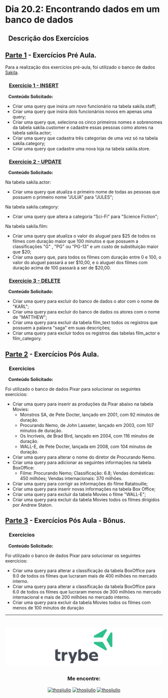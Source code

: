 # Dia 20.2: Encontrando dados em um banco de dados

## &nbsp; Descrição dos Exercícios

## [Parte 1](./DIA_02/PRE-AULA/) - Exercícios Pré Aula.

Para a realização dos exercícios pré-aula, foi utilizado o banco de dados [Sakila](https://dev.mysql.com/doc/sakila/en/).

### &nbsp;&nbsp; [Exercicio 1 - INSERT](./DIA_04/PRE-AULA/1-INSERT.sql)
  <b>&nbsp;&nbsp;&nbsp;Conteúdo Solicitado: </b> <br> 
 - Criar uma query que insira um novo funcionário na tabela sakila.staff;
 - Criar uma query que insira dois funcionários novos em apenas uma query;
 - Criar uma query que, seleciona os cinco primeiros nomes e sobrenomes da tabela sakila.customer e cadastre essas pessoas como atores na tabela sakila.actor;
 - Criar uma query que cadastra três categorias de uma vez só na tabela sakila.category;
 - Criar uma query que cadastre uma nova loja na tabela sakila.store.

### &nbsp;&nbsp; [Exercicio 2 - UPDATE](./DIA_04/PRE-AULA/2-UPDATE.sql)
  <b>&nbsp;&nbsp;&nbsp;Conteúdo Solicitado: </b> <br> 

Na tabela sakila.actor:
  - Criar uma query que atualiza o primeiro nome de todas as pessoas que possuem o primeiro nome "JULIA" para "JULES";

Na tabela sakila.category:
  - Criar uma query que altera a categoria "Sci-Fi" para "Science Fiction";

Na tabela sakila.film:
  - Criar uma query que atualiza o valor do aluguel para $25 de todos os filmes com duração maior que 100 minutos e que possuem a classificações "G" , "PG" ou "PG-13" e um custo de substituição maior que $20;
  - Criar uma query que, para todos os filmes com duração entre 0 e 100, o valor do aluguel passará a ser $10,00, e o aluguel dos filmes com duração acima de 100 passará a ser de $20,00.

### &nbsp;&nbsp; [Exercicio 3 - DELETE](https://github.com/thosijulio/trybe-exercises/blob/exercises/20.2/3.BACK-END/BLOCO_20/DIA_02/PRE_AULA/3%20-%20DISTINCT.sql)
  <b>&nbsp;&nbsp;&nbsp;Conteúdo Solicitado: </b> <br> 
  
  - Criar uma query para excluir do banco de dados o ator com o nome de "KARL";
  - Criar uma query para excluir do banco de dados os atores com o nome de "MATTHEW";
  - Criar uma query para excluir da tabela film_text todos os registros que possuem a palavra "saga" em suas descrições;
  - Criar uma query para excluir todos os registros das tabelas film_actor e film_category.

## [Parte 2](./DIA_04/POS-AULA/1-Exercises.sql) - Exercícios Pós Aula.

### &nbsp;&nbsp; Exercicios
  <b>&nbsp;&nbsp;&nbsp;Conteúdo Solicitado: </b> <br>

Foi utilizado o banco de dados Pixar para solucionar os seguintes exercícios:
  - Criar uma query para inserir as produções da Pixar abaixo na tabela Movies:
    - Monstros SA, de Pete Docter, lançado em 2001, com 92 minutos de duração.
    - Procurando Nemo, de John Lasseter, lançado em 2003, com 107 minutos de duração.
    - Os Incríveis, de Brad Bird, lançado em 2004, com 116 minutos de duração.
    - WALL-E, de Pete Docter, lançada em 2008, com 104 minutos de duração.
  - Criar uma query para alterar o nome do diretor de Procurando Nemo.
  - Criar uma query para adicionar as seguintes informações na tabela BoxOffice:
    - Filme: Procurando Nemo; Classificação: 6.8; Vendas domésticas: 450 milhões; Vendas internacionais: 370 milhões.
  - Criar uma query para corrigir as informações do filme Ratatouille;
  - Criar uma query para inserir novas informações na tabela Box Office;
  - Criar uma query para excluir da tabela Movies o filme "WALL-E";
  - Criar uma query para excluir da tabela Movies todos os filmes dirigidos por Andrew Staton.

## [Parte 3](./DIA_04/BONUS/Bonus.sql) - Exercícios Pós Aula - Bônus.

### &nbsp;&nbsp; Exercicios
  <b>&nbsp;&nbsp;&nbsp;Conteúdo Solicitado: </b> <br>

Foi utilizado o banco de dados Pixar para solucionar os seguintes exercícios:
  - Criar uma query para alterar a classificação da tabela BoxOffice para 9.0 de todos os filmes que lucraram mais de 400 milhões no mercado interno.
  - Criar uma query para alterar a classificação da tabela BoxOffice para 6.0 de todos os filmes que lucraram menos de 300 milhões no mercado internacional e mais de 200 milhões no mercado interno.
  - Criar uma query para excluir da tabela Movies todos os filmes com menos de 100 minutos de duração

---

<h1 align="center">
    <img alt="Trybe" src="https://github.com/thosijulio/trybe-projects/blob/main/trybe-logo.png"/>
</h1>
<h3 align=center>Me encontre:</h3>
<p align=center>
<a href="https://www.linkedin.com/in/thosijulio/" target="blank"><img align="center" src="https://cdn.jsdelivr.net/npm/simple-icons@3.0.1/icons/linkedin.svg" alt="thosijulio" height="20" width="20" /></a>
<a href="https://www.github.com/thosijulio/" target="blank"><img align="center" src="https://cdn.jsdelivr.net/npm/simple-icons@3.0.1/icons/github.svg" alt="thosijulio" height="20" width="20" /></a>
<a href="https://www.instagram.com/thosijulio" target="blank"><img align="center" src="https://cdn.jsdelivr.net/npm/simple-icons@3.0.1/icons/instagram.svg" alt="thosijulio" height="20" width="20" /></a>
</p>
